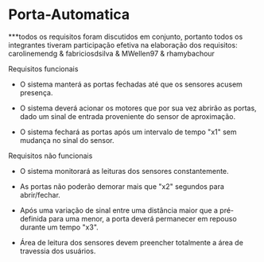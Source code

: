 # Porta-Automatica

***todos os requisitos foram discutidos em conjunto, portanto todos os integrantes tiveram participação efetiva na elaboração dos requisitos: carolinemendg & fabriciosdsilva & MWellen97 & rhamybachour 

Requisitos funcionais

  - O sistema manterá as portas fechadas até que os sensores acusem presença.

  - O sistema deverá acionar os motores que por sua vez abrirão as portas, dado um sinal de entrada proveniente do sensor de aproximação.

  - O sistema fechará as portas após um intervalo de tempo "x1" sem mudança no sinal do sensor.


Requisitos não funcionais

  - O sistema monitorará as leituras dos sensores constantemente.

  - As portas não poderão demorar mais que "x2" segundos para abrir/fechar.

  - Após uma variação de sinal entre uma distância maior que a pré-definida para uma menor, a porta deverá permanecer em repouso durante um tempo "x3".

  - Área de leitura dos sensores devem preencher totalmente a área de travessia dos usuários.


